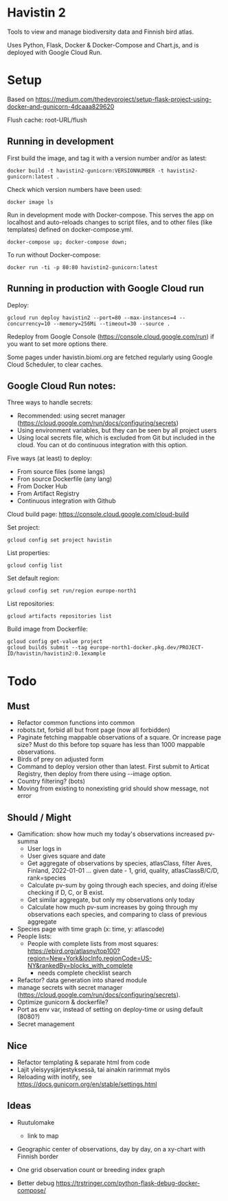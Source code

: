 
# Havistin 2

Tools to view and manage biodiversity data and Finnish bird atlas.

Uses Python, Flask, Docker & Docker-Compose and Chart.js, and is deployed with Google Cloud Run.

# Setup

Based on https://medium.com/thedevproject/setup-flask-project-using-docker-and-gunicorn-4dcaaa829620

Flush cache: root-URL/flush

## Running in development

First build the image, and tag it with a version number and/or as latest:

    docker build -t havistin2-gunicorn:VERSIONNUMBER -t havistin2-gunicorn:latest .

Check which version numbers have been used:

    docker image ls

Run in development mode with Docker-compose. This serves the app on localhost and auto-reloads changes to script files, and to other files (like templates) defined on docker-compose.yml.

    docker-compose up; docker-compose down;

To run without Docker-compose:

    docker run -ti -p 80:80 havistin2-gunicorn:latest

## Running in production with Google Cloud run

Deploy:

    gcloud run deploy havistin2 --port=80 --max-instances=4 --concurrency=10 --memory=256Mi --timeout=30 --source .

Redeploy from Google Console (https://console.cloud.google.com/run) if you want to set more options there.

Some pages under havistin.biomi.org are fetched regularly using Google Cloud Scheduler, to clear caches.

## Google Cloud Run notes:

Three ways to handle secrets:

- Recommended: using  secret manager (https://cloud.google.com/run/docs/configuring/secrets)
- Using environment variables, but they can be seen by all project users
- Using local secrets file, which is excluded from Git but included in the cloud. You can ot do continuous integration with this option.

Five ways (at least) to deploy:

- From source files (some langs)
- Fron source Dockerfile (any lang)
- From Docker Hub
- From Artifact Registry
- Continuous integration with Github

Cloud build page: https://console.cloud.google.com/cloud-build

Set project:

    gcloud config set project havistin

List properties:

    gcloud config list

Set default region:

    gcloud config set run/region europe-north1

List repositories:

    gcloud artifacts repositories list

Build image from Dockerfile:

    gcloud config get-value project
    gcloud builds submit --tag europe-north1-docker.pkg.dev/PROJECT-ID/havistin/havistin2:0.1example


# Todo

## Must

- Refactor common functions into common
- robots.txt, forbid all but front page (now all forbidden)
- Paginate fetching mappable observations of a square. Or increase page size? Must do this before top square has less than 1000 mappable observations.
- Birds of prey on adjusted form
- Command to deploy version other than latest. First submit to Articat Registry, then deploy from there using --image option.
- Country filtering? (bots)
- Moving from existing to nonexisting grid should show message, not error


## Should / Might

- Gamification: show how much my today's observations increased pv-summa
    - User logs in
    - User gives square and date
    - Get aggregate of observations by species, atlasClass, filter Aves, Finland, 2022-01-01 ... given date - 1, grid, quality, atlasClassB/C/D, rank=species
    - Calculate pv-sum by going through each species, and doing if/else checking if D, C, or B exist.
    - Get similar aggregate, but only my observations only today
    - Calculate how much pv-sum increases by going through my observations each species, and comparing to class of previous aggregate 
- Species page with time graph (x: time, y: atlascode) 
- People lists:
    - People with complete lists from most squares: https://ebird.org/atlasny/top100?region=New+York&locInfo.regionCode=US-NY&rankedBy=blocks_with_complete
        - needs complete checklist search
- Refactor? data generation into shared module
- manage secrets with secret manager (https://cloud.google.com/run/docs/configuring/secrets).
- Optimize gunicorn & dockerfile?
- Port as env var, instead of setting on deploy-time or using default (8080?)
- Secret management

## Nice

- Refactor templating & separate html from code
- Lajit yleisyysjärjestyksessä, tai ainakin rarimmat myös
- Reloading with inotify, see https://docs.gunicorn.org/en/stable/settings.html

## Ideas

- Ruutulomake
   - link to map
- Geographic center of observations, day by day, on a xy-chart with Finnish border 

- One grid observation count or breeding index graph
- Better debug https://trstringer.com/python-flask-debug-docker-compose/

